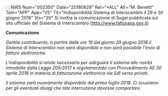  :  : NWS Num="002350" Date="20180628" Rel="\*ALL" Atr="M. Benetti" Tem="APP" App="V5" Tit="Indisponibilità Sistema di Interscambio il        29 e 30 giugno 2018" Sts="20"
Si inoltra la comunicazione di Sogei pubblicata sul sito ufficiale del Sistema di Interscambio (http://www.fatturapa.gov.it)

<b>Comunicazione</b>

<i>Gentile contribuente,
a partire dalle ore 19 del giorno 29 giugno 2018 il Sistema di Interscambio non sarà disponibile e
non sarà possibile l'invio di fatture elettroniche.</i>

<i>L'indisponibilità si rende necessaria per adeguare il sistema alle novità introdotte dalla Legge
205/2017 e regolamentate con Provvedimento AE 30 aprile 2018 in materia di fatturazione elettronica
via SdI verso privati.</i>

<i>Il sistema sarà nuovamente disponibile dal primo luglio 2018.
Ci scusiamo per gli eventuali disagi che tale interruzione dovesse comportare.</i> 